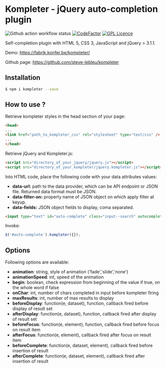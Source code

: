 # Kompleter - jQuery auto-completion plugin

![Github action workflow status](https://github.com/steve-lebleu/kompleter/actions/workflows/build.yml/badge.svg?branch=master)
[![CodeFactor](https://www.codefactor.io/repository/github/steve-lebleu/kompleter/badge)](https://www.codefactor.io/repository/github/steve-lebleu/kompleter)
[![GPL Licence](https://badges.frapsoft.com/os/gpl/gpl.svg?v=103)](https://github.com/steve-lebleu/kompleter/blob/master/LICENSE)

Self-completion plugin with HTML 5, CSS 3, JavaScript and jQuery > 3.1.1.

Demo: https://fabrik.konfer.be/kompleter/

Github page: https://github.com/steve-lebleu/kompleter

## Installation

``` bash 
$ npm i kompleter --save
```

## How to use ?

Retrieve kompleter styles in the head section of your page:

``` html 
<head>
...
<link href="path_to_kompleter_css" rel="stylesheet" type="text/css" />
...
</head>
```

Retrieve jQuery and Kompleter.js:

``` html 
<script src="directory_of_your_jquery/jquery.js"></script>
<script src="directory_of_your_kompleter/jquery.kompleter.js"></script>
```

Into HTML code, place the following code with your data attributes values:

* **data-url:** path to the data provider, which can be API endpoint or JSON file. Returned data format must be JSON.</li>
* **data-filter-on:** property name of JSON object on which apply filter at keyup.
* **data-fields:** JSON object fields to display, coma separated.

``` html 
<input type="text" id="auto-complete" class="input--search" autocomplete="off" placeholder="Enter a city name ..." data-url="" data-filter-on="" data-fields="" />
```
 
Invoke:

``` javascript
$('#auto-complete').kompleter({});
```

## Options

Following options are available:

* **animation**: string, style of animation ('fade','slide','none')
* **animationSpeed**: int, speed of the animation
* **begin**: boolean, check expression from beginning of the value if true, on the whole word if false
* **onChar**: int, number of chars completed in input before kompleter firing
* **maxResults**: int, number of max results to display
* **beforeDisplay**: function(e, dataset), function, callback fired before display of result set
* **afterDisplay**: function(e, dataset), function, callback fired after display of result set
* **beforeFocus**: function(e, element), function, callback fired before focus on result item
* **afterFocus**: function(e, element), callback fired after focus on result item
* **beforeComplete**: function(e, dataset, element), callback fired before insertion of result
* **afterComplete**: function(e, dataset, element), callback fired after insertion of result